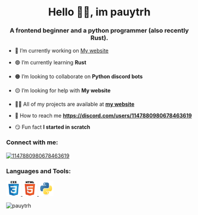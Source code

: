 <h1 align="center">Hello 🙋‍♂️, im pauytrh</h1>
<h3 align="center">A frontend beginner and a python programmer (also recently Rust).</h3>

- 🔴 I’m currently working on [My website](https://pauytrh.github.io/my-website1/)

- 🟢 I’m currently learning **Rust**

- 🟠 I’m looking to collaborate on **Python discord bots**

- 🟡 I’m looking for help with **My website**

- 👨‍💻 All of my projects are available at [**my website**](https://pauytrh.github.io/my-website1/)

- 🔵 How to reach me **https://discord.com/users/1147880980678463619**

- 😏 Fun fact **I started in scratch**

<h3 align="left">Connect with me:</h3>
<p align="left">
<a href="https://discord.com/users/1147880980678463619" target="blank"><img align="center" src="https://raw.githubusercontent.com/rahuldkjain/github-profile-readme-generator/master/src/images/icons/Social/discord.svg" alt="1147880980678463619" height="30" width="40" /></a>
</p>

<h3 align="left">Languages and Tools:</h3>
<p align="left"> <a href="https://www.w3schools.com/css/" target="_blank" rel="noreferrer"> <img src="https://raw.githubusercontent.com/devicons/devicon/master/icons/css3/css3-original-wordmark.svg" alt="css3" width="40" height="40"/> </a> <a href="https://www.w3.org/html/" target="_blank" rel="noreferrer"> <img src="https://raw.githubusercontent.com/devicons/devicon/master/icons/html5/html5-original-wordmark.svg" alt="html5" width="40" height="40"/> </a> <a href="https://www.python.org" target="_blank" rel="noreferrer"> <img src="https://raw.githubusercontent.com/devicons/devicon/master/icons/python/python-original.svg" alt="python" width="40" height="40"/> </a> </p>

<p><img align="center" src="https://github-readme-stats.vercel.app/api/top-langs?username=pauytrh&show_icons=true&theme=tokyonight&locale=en&layout=compact" alt="pauytrh" /></p>

